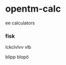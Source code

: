 # opentm-calc
ee calculators

### fisk

[link]: imanhabib.github.io/opentm-calc

lckclvlvv
vlb

blipp blopö 

